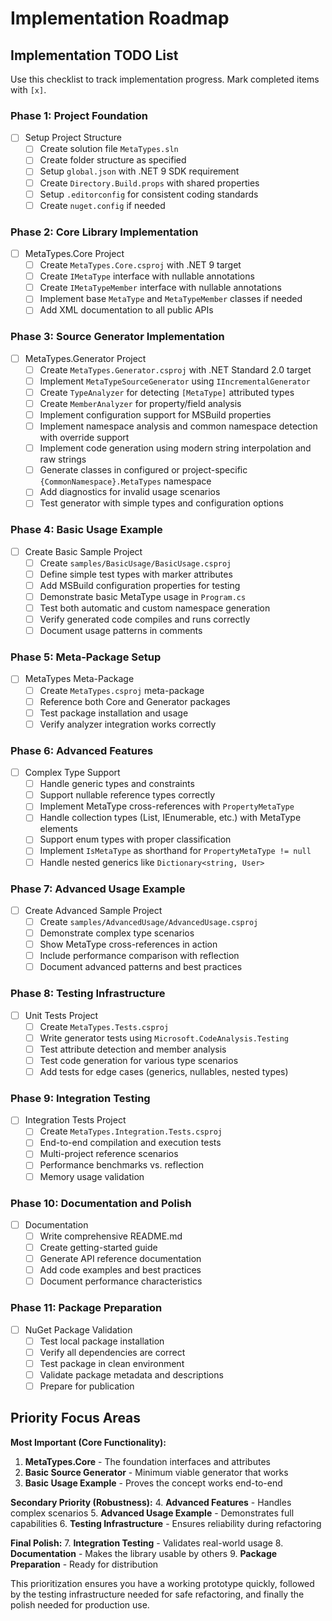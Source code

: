 # Implementation Roadmap

## Implementation TODO List

Use this checklist to track implementation progress. Mark completed items with `[x]`.

### Phase 1: Project Foundation
- [ ] Setup Project Structure
  - [ ] Create solution file `MetaTypes.sln`
  - [ ] Create folder structure as specified
  - [ ] Setup `global.json` with .NET 9 SDK requirement
  - [ ] Create `Directory.Build.props` with shared properties
  - [ ] Setup `.editorconfig` for consistent coding standards
  - [ ] Create `nuget.config` if needed

### Phase 2: Core Library Implementation
- [ ] MetaTypes.Core Project
  - [ ] Create `MetaTypes.Core.csproj` with .NET 9 target
  - [ ] Create `IMetaType` interface with nullable annotations
  - [ ] Create `IMetaTypeMember` interface with nullable annotations
  - [ ] Implement base `MetaType` and `MetaTypeMember` classes if needed
  - [ ] Add XML documentation to all public APIs

### Phase 3: Source Generator Implementation
- [ ] MetaTypes.Generator Project
  - [ ] Create `MetaTypes.Generator.csproj` with .NET Standard 2.0 target
  - [ ] Implement `MetaTypeSourceGenerator` using `IIncrementalGenerator`
  - [ ] Create `TypeAnalyzer` for detecting `[MetaType]` attributed types
  - [ ] Create `MemberAnalyzer` for property/field analysis
  - [ ] Implement configuration support for MSBuild properties
  - [ ] Implement namespace analysis and common namespace detection with override support
  - [ ] Implement code generation using modern string interpolation and raw strings
  - [ ] Generate classes in configured or project-specific `{CommonNamespace}.MetaTypes` namespace
  - [ ] Add diagnostics for invalid usage scenarios
  - [ ] Test generator with simple types and configuration options

### Phase 4: Basic Usage Example
- [ ] Create Basic Sample Project
  - [ ] Create `samples/BasicUsage/BasicUsage.csproj`
  - [ ] Define simple test types with marker attributes
  - [ ] Add MSBuild configuration properties for testing
  - [ ] Demonstrate basic MetaType usage in `Program.cs`
  - [ ] Test both automatic and custom namespace generation
  - [ ] Verify generated code compiles and runs correctly
  - [ ] Document usage patterns in comments

### Phase 5: Meta-Package Setup
- [ ] MetaTypes Meta-Package
  - [ ] Create `MetaTypes.csproj` meta-package
  - [ ] Reference both Core and Generator packages
  - [ ] Test package installation and usage
  - [ ] Verify analyzer integration works correctly

### Phase 6: Advanced Features
- [ ] Complex Type Support
  - [ ] Handle generic types and constraints
  - [ ] Support nullable reference types correctly
  - [ ] Implement MetaType cross-references with `PropertyMetaType`
  - [ ] Handle collection types (List<T>, IEnumerable<T>, etc.) with MetaType elements
  - [ ] Support enum types with proper classification
  - [ ] Implement `IsMetaType` as shorthand for `PropertyMetaType != null`
  - [ ] Handle nested generics like `Dictionary<string, User>`

### Phase 7: Advanced Usage Example
- [ ] Create Advanced Sample Project
  - [ ] Create `samples/AdvancedUsage/AdvancedUsage.csproj`
  - [ ] Demonstrate complex type scenarios
  - [ ] Show MetaType cross-references in action
  - [ ] Include performance comparison with reflection
  - [ ] Document advanced patterns and best practices

### Phase 8: Testing Infrastructure
- [ ] Unit Tests Project
  - [ ] Create `MetaTypes.Tests.csproj`
  - [ ] Write generator tests using `Microsoft.CodeAnalysis.Testing`
  - [ ] Test attribute detection and member analysis
  - [ ] Test code generation for various type scenarios
  - [ ] Add tests for edge cases (generics, nullables, nested types)

### Phase 9: Integration Testing
- [ ] Integration Tests Project
  - [ ] Create `MetaTypes.Integration.Tests.csproj`
  - [ ] End-to-end compilation and execution tests
  - [ ] Multi-project reference scenarios
  - [ ] Performance benchmarks vs. reflection
  - [ ] Memory usage validation

### Phase 10: Documentation and Polish
- [ ] Documentation
  - [ ] Write comprehensive README.md
  - [ ] Create getting-started guide
  - [ ] Generate API reference documentation
  - [ ] Add code examples and best practices
  - [ ] Document performance characteristics

### Phase 11: Package Preparation
- [ ] NuGet Package Validation
  - [ ] Test local package installation
  - [ ] Verify all dependencies are correct
  - [ ] Test package in clean environment
  - [ ] Validate package metadata and descriptions
  - [ ] Prepare for publication

## Priority Focus Areas

**Most Important (Core Functionality):**
1. **MetaTypes.Core** - The foundation interfaces and attributes
2. **Basic Source Generator** - Minimum viable generator that works
3. **Basic Usage Example** - Proves the concept works end-to-end

**Secondary Priority (Robustness):**
4. **Advanced Features** - Handles complex scenarios
5. **Advanced Usage Example** - Demonstrates full capabilities
6. **Testing Infrastructure** - Ensures reliability during refactoring

**Final Polish:**
7. **Integration Testing** - Validates real-world usage
8. **Documentation** - Makes the library usable by others
9. **Package Preparation** - Ready for distribution

This prioritization ensures you have a working prototype quickly, followed by the testing infrastructure needed for safe refactoring, and finally the polish needed for production use.